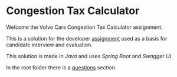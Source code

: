 # Congestion Tax Calculator

Welcome the Volvo Cars Congestion Tax Calculator assignment.

This is a solution for the developer [assignment](ASSIGNMENT.md) used as a basis for candidate interview and evaluation.

This solution is made in *Java* and uses *Spring Boot* and *Swagger UI*

In the root folder there is a [questions](questions.md) section.

